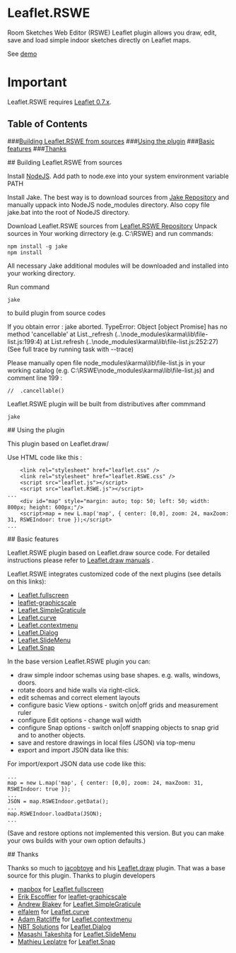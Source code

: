 # Leaflet.RSWE
Room Sketches Web Editor (RSWE) Leaflet plugin allows you draw, edit, save and load simple indoor sketches directly on Leaflet maps.

See [demo](http://trash0000.github.io/Leaflet.RSWE/RSWE.600x800.html)

# Important
Leaflet.RSWE requires [Leaflet 0.7.x](https://github.com/Leaflet/Leaflet/releases).


## Table of Contents
###[Building Leaflet.RSWE from sources](#build)
###[Using the plugin](#using)
###[Basic features](#features)
###[Thanks](#thanks)

<a name="build" />
## Building Leaflet.RSWE from sources

Install [NodeJS](https://nodejs.org/en/download/). Add path to node.exe into your system environment variable PATH 

Install Jake.
The best way is to download sources from [Jake Repository](https://github.com/jakejs/jake) and manually uppack into NodeJS node_modules directory.
Also copy file jake.bat into the root of NodeJS directory.

Download Leaflet.RSWE sources from [Leaflet.RSWE Repository](https://github.com/trash0000/Leaflet.RSWE/)
Unpack sources in Your working dirrectory (e.g. C:\RSWE) and run commands:

    npm install -g jake
    npm install

All necessary Jake additional modules will be downloaded and installed into your working directory.

Run command

    jake 

to build plugin from source codes

If you obtain error : 
jake aborted.
TypeError: Object [object Promise] has no method 'cancellable'
    at List._refresh (..\node_modules\karma\lib\file-list.js:199:4)
    at List.refresh (..\node_modules\karma\lib\file-list.js:252:27)
(See full trace by running task with --trace)

Please manually open file  node_modules\karma\lib\file-list.js in your working catalog (e.g. C:\RSWE\node_modules\karma\lib\file-list.js)
and comment line 199 :

    //  .cancellable()


Leaflet.RSWE plugin will be built from distributives after commmand 

    jake

<a name="using" />
## Using the plugin

This plugin based on Leaflet.draw/

Use HTML code like this : 

    	<link rel="stylesheet" href="leaflet.css" />
    	<link rel="stylesheet" href="leaflet.RSWE.css" />
    	<script src="leaflet.js"></script>
    	<script src="leaflet.RSWE.js"></script>
    ...
    	<div id="map" style="margin: auto; top: 50; left: 50; width: 800px; height: 600px;"/>
    	<script>map = new L.map('map', { center: [0,0], zoom: 24, maxZoom: 31, RSWEIndoor: true });</script>
    ...



<a name="features" />
## Basic features

Leaflet.RSWE plugin based on Leaflet.draw source code. For detailed instructions please refer to [Leaflet.draw manuals](https://github.com/Leaflet/Leaflet.draw) . 

Leaflet.RSWE integrates customized code of the next plugins (see details on this links):

- [Leaflet.fullscreen](https://github.com/Leaflet/Leaflet.fullscreen)
- [leaflet-graphicscale](https://github.com/nerik/leaflet-graphicscale)
- [Leaflet.SimpleGraticule](https://github.com/ablakey/Leaflet.SimpleGraticule)
- [Leaflet.curve](https://github.com/elfalem/Leaflet.curve)
- [Leaflet.contextmenu](https://github.com/aratcliffe/Leaflet.contextmenu)
- [Leaflet.Dialog](https://github.com/NBTSolutions/Leaflet.Dialog)
- [Leaflet.SlideMenu](https://github.com/unbam/Leaflet.SlideMenu)
- [Leaflet.Snap](https://github.com/makinacorpus/Leaflet.Snap)



In the base version Leaflet.RSWE plugin you can:
- draw simple indoor schemas using base shapes. e.g. walls, windows, doors. 
- rotate doors and hide walls via right-click. 
- edit schemas and correct element layouts
- configure basic View options - switch on|off grids and measurement ruler
- configure Edit options - change wall width
- configure Snap options - switch on|off snapping objects to snap grid and to another objects.
- save and restore drawings in local files (JSON) via top-menu
- export and import JSON data like this:

For import/export JSON data use code like this:

    ...
    map = new L.map('map', { center: [0,0], zoom: 24, maxZoom: 31, RSWEIndoor: true });
    ...
    JSON = map.RSWEIndoor.getData();
    ...
    map.RSWEIndoor.loadData(JSON);
    ...


(Save and restore options not implemented this version. But you can make your ows builds with your own option defaults.) 

<a name="thanks" />
## Thanks

Thanks so much to [jacobtoye](https://github.com/jacobtoye) and his [Leaflet.draw](https://github.com/Leaflet/Leaflet.draw) plugin. That was a base source for this plugin.
Thanks to plugin developers
- [mapbox](https://github.com/mapbox) for [Leaflet.fullscreen](https://github.com/Leaflet/Leaflet.fullscreen)
- [Erik Escoffier](https://github.com/nerik) for [leaflet-graphicscale](https://github.com/nerik/leaflet-graphicscale)
- [Andrew Blakey](https://github.com/ablakey) for [Leaflet.SimpleGraticule](https://github.com/ablakey/Leaflet.SimpleGraticule)
- [elfalem](https://github.com/elfalem) for [Leaflet.curve](https://github.com/elfalem/Leaflet.curve)
- [Adam Ratcliffe](https://github.com/aratcliffe) for [Leaflet.contextmenu](https://github.com/aratcliffe/Leaflet.contextmenu)
- [NBT Solutions](https://github.com/NBTSolutions) for [Leaflet.Dialog](https://github.com/NBTSolutions/Leaflet.Dialog)
- [Masashi Takeshita](https://github.com/unbam) for [Leaflet.SlideMenu](https://github.com/unbam/Leaflet.SlideMenu)
- [Mathieu Leplatre](https://github.com/leplatrem) for [Leaflet.Snap](https://github.com/makinacorpus/Leaflet.Snap)
